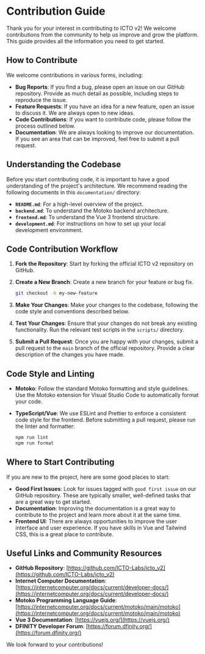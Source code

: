 # Contribution Guide

Thank you for your interest in contributing to ICTO v2! We welcome contributions from the community to help us improve and grow the platform. This guide provides all the information you need to get started.

## How to Contribute

We welcome contributions in various forms, including:

- **Bug Reports**: If you find a bug, please open an issue on our GitHub repository. Provide as much detail as possible, including steps to reproduce the issue.
- **Feature Requests**: If you have an idea for a new feature, open an issue to discuss it. We are always open to new ideas.
- **Code Contributions**: If you want to contribute code, please follow the process outlined below.
- **Documentation**: We are always looking to improve our documentation. If you see an area that can be improved, feel free to submit a pull request.

## Understanding the Codebase

Before you start contributing code, it is important to have a good understanding of the project's architecture. We recommend reading the following documents in this `documentation/` directory:

- **`README.md`**: For a high-level overview of the project.
- **`backend.md`**: To understand the Motoko backend architecture.
- **`frontend.md`**: To understand the Vue 3 frontend structure.
- **`development.md`**: For instructions on how to set up your local development environment.

## Code Contribution Workflow

1.  **Fork the Repository**: Start by forking the official ICTO v2 repository on GitHub.
2.  **Create a New Branch**: Create a new branch for your feature or bug fix.

    ```bash
    git checkout -b my-new-feature
    ```

3.  **Make Your Changes**: Make your changes to the codebase, following the code style and conventions described below.
4.  **Test Your Changes**: Ensure that your changes do not break any existing functionality. Run the relevant test scripts in the `scripts/` directory.
5.  **Submit a Pull Request**: Once you are happy with your changes, submit a pull request to the `main` branch of the official repository. Provide a clear description of the changes you have made.

## Code Style and Linting

- **Motoko**: Follow the standard Motoko formatting and style guidelines. Use the Motoko extension for Visual Studio Code to automatically format your code.
- **TypeScript/Vue**: We use ESLint and Prettier to enforce a consistent code style for the frontend. Before submitting a pull request, please run the linter and formatter:

  ```bash
  npm run lint
  npm run format
  ```

## Where to Start Contributing

If you are new to the project, here are some good places to start:

- **Good First Issues**: Look for issues tagged with `good first issue` on our GitHub repository. These are typically smaller, well-defined tasks that are a great way to get started.
- **Documentation**: Improving the documentation is a great way to contribute to the project and learn more about it at the same time.
- **Frontend UI**: There are always opportunities to improve the user interface and user experience. If you have skills in Vue and Tailwind CSS, this is a great place to contribute.

## Useful Links and Community Resources

- **GitHub Repository**: [https://github.com/ICTO-Labs/icto_v2](https://github.com/ICTO-Labs/icto_v2)
- **Internet Computer Documentation**: [https://internetcomputer.org/docs/current/developer-docs/](https://internetcomputer.org/docs/current/developer-docs/)
- **Motoko Programming Language Guide**: [https://internetcomputer.org/docs/current/motoko/main/motoko](https://internetcomputer.org/docs/current/motoko/main/motoko)
- **Vue 3 Documentation**: [https://vuejs.org/](https://vuejs.org/)
- **DFINITY Developer Forum**: [https://forum.dfinity.org/](https://forum.dfinity.org/)

We look forward to your contributions!

